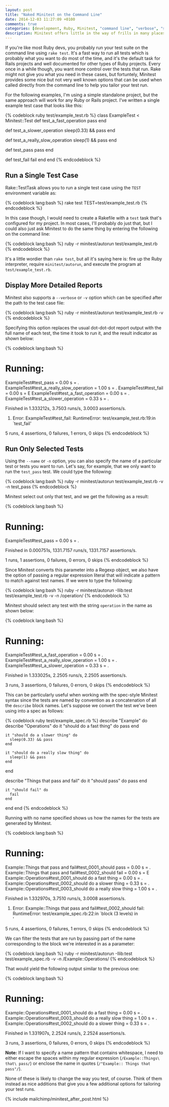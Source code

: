 ```yaml
---
layout: post
title: "Naked Minitest on the Command Line"
date: 2014-12-03 11:27:09 +0100
comments: true
categories: [development, Ruby, Minitest, "command line", "verbose", "single test"]
description: Minitest offers little in the way of frills in many places, but there are a few command line options that you should know about
---
```

If you're like most Ruby devs, you probably run your test suite on the command line using `rake test`.  It's a fast way to run all tests which is probably what you want to do most of the time, and it's the default task for Rails projects and well documented for other types of Ruby projects.  Every once in a while though, you want more control over the tests that run.  Rake might not give you what you need in these cases, but fortuntely, Minitest provides some nice but not very well known options that can be used when called directly from the command line to help you tailor your test run.<!--more-->

For the following examples, I'm using a simple standalone project, but the same approach will work for any Ruby or Rails project.  I've written a single example test case that looks like this:

{% codeblock ruby test/example_test.rb %}
class ExampleTest < Minitest::Test
  def test_a_fast_operation
    pass
  end

  def test_a_slower_operation
    sleep(0.33) && pass
  end

  def test_a_really_slow_operation
    sleep(1) && pass
  end

  def test_pass
    pass
  end

  def test_fail
    fail
  end
end
{% endcodeblock %}

## Run a Single Test Case ##

Rake::TestTask allows you to run a single test case using the `TEST` environment variable as:

{% codeblock lang:bash %}
rake test TEST=test/example_test.rb
{% endcodeblock %}

In this case though, I would need to create a Rakefile with a `test` task that's configured for my project.  In most cases, I'll probably do just that, but I could also just ask Minitest to do the same thing by entering the following on the command line:

{% codeblock lang:bash %}
ruby -r minitest/autorun test/example_test.rb
{% endcodeblock %}

It's a little wordier than `rake test`, but all it's saying here is: fire up the Ruby interpreter, require `minitest/autorun`, and execute the program at `test/example_test.rb`.

## Display More Detailed Reports ##

Minitest also supports a `--verbose` or `-v` option which can be specified after the path to the test case file:

{% codeblock lang:bash %}
ruby -r minitest/autorun test/example_test.rb -v
{% endcodeblock %}

Specifying this option replaces the usual dot-dot-dot report output with the full name of each test, the time it took to run it, and the result indicator as shown below:

{% codeblock lang:bash %}
# Running:

ExampleTest#test_pass = 0.00 s = .
ExampleTest#test_a_really_slow_operation = 1.00 s = .
ExampleTest#test_fail = 0.00 s = E
ExampleTest#test_a_fast_operation = 0.00 s = .
ExampleTest#test_a_slower_operation = 0.33 s = .

Finished in 1.333212s, 3.7503 runs/s, 3.0003 assertions/s.

  1) Error:
ExampleTest#test_fail:
RuntimeError:
    test/example_test.rb:19:in `test_fail'
	
5 runs, 4 assertions, 0 failures, 1 errors, 0 skips
{% endcodeblock %}

## Run Only Selected Tests ##

Using the `--name` or `-n` option, you can also specify the name of a particular test or tests you want to run.  Let's say, for example, that we only want to run the `test_pass` test.  We could type the following:

{% codeblock lang:bash %}
ruby -r minitest/autorun test/example_test.rb -v -n test_pass
{% endcodeblock %}

Minitest select out only that test, and we get the following as a result:

{% codeblock lang:bash %}
# Running:

ExampleTest#test_pass = 0.00 s = .

Finished in 0.000751s, 1331.7157 runs/s, 1331.7157 assertions/s.

1 runs, 1 assertions, 0 failures, 0 errors, 0 skips
{% endcodeblock %}

Since Minitest converts this parameter into a Regexp object, we also have the option of passing a regular expression literal that will indicate a pattern to match against test names.  If we were to type the following:

{% codeblock lang:bash %}
ruby -r minitest/autorun -Ilib:test test/example_test.rb -v -n /operation/
{% endcodeblock %}

Minitest should select any test with the string `operation` in the name as shown below:

{% codeblock lang:bash %}
# Running:

ExampleTest#test_a_fast_operation = 0.00 s = .
ExampleTest#test_a_really_slow_operation = 1.00 s = .
ExampleTest#test_a_slower_operation = 0.33 s = .

Finished in 1.333025s, 2.2505 runs/s, 2.2505 assertions/s.

3 runs, 3 assertions, 0 failures, 0 errors, 0 skips
{% endcodeblock %}

This can be particularly useful when working with the spec-style Minitest syntax since the tests are named by convention as a concatenation of all the `describe` block names.  Let's suppose we convert the test we've been using into a spec as follows:

{% codeblock ruby test/example_spec.rb %}
describe "Example" do
  describe "Operations" do
    it "should do a fast thing" do
      pass
    end

    it "should do a slower thing" do
      sleep(0.33) && pass
    end

    it "should do a really slow thing" do
      sleep(1) && pass
    end
  end

  describe "Things that pass and fail" do
    it "should pass" do
      pass
    end

    it "should fail" do
      fail
    end
  end
end
{% endcodeblock %}

Running with no name specified shows us how the names for the tests are generated by Minitest.

{% codeblock lang:bash %}
# Running:

Example::Things that pass and fail#test_0001_should pass = 0.00 s = .
Example::Things that pass and fail#test_0002_should fail = 0.00 s = E
Example::Operations#test_0001_should do a fast thing = 0.00 s = .
Example::Operations#test_0002_should do a slower thing = 0.33 s = .
Example::Operations#test_0003_should do a really slow thing = 1.00 s = .

Finished in 1.332970s, 3.7510 runs/s, 3.0008 assertions/s.

  1) Error:
Example::Things that pass and fail#test_0002_should fail:
RuntimeError: 
    test/example_spec.rb:22:in `block (3 levels) in <main>'
	  
5 runs, 4 assertions, 0 failures, 1 errors, 0 skips
{% endcodeblock %}

We can filter the tests that are run by passing part of the name corresponding to the block we're interested in as a parameter:

{% codeblock lang:bash %}
ruby -r minitest/autorun -Ilib:test test/example_spec.rb -v -n /Example::Operations/
{% endcodeblock %}

That would yield the following output similar to the previous one:

{% codeblock lang:bash %}
# Running:

Example::Operations#test_0001_should do a fast thing = 0.00 s = .
Example::Operations#test_0003_should do a really slow thing = 1.00 s = .
Example::Operations#test_0002_should do a slower thing = 0.33 s = .

Finished in 1.331907s, 2.2524 runs/s, 2.2524 assertions/s.

3 runs, 3 assertions, 0 failures, 0 errors, 0 skips
{% endcodeblock %}

**Note:** If I want to specify a name pattern that contains whitespace, I need to either escape the spaces within my regular expression (`/Example::Things\ that\ pass/`) or enclose the name in quotes (`/"Example:: Things that pass"/`).


None of these is likely to change the way you test, of course.  Think of them instead as nice additions that give you a few additional options for tailoring your test runs.

{% include mailchimp/minitest_after_post.html %}

